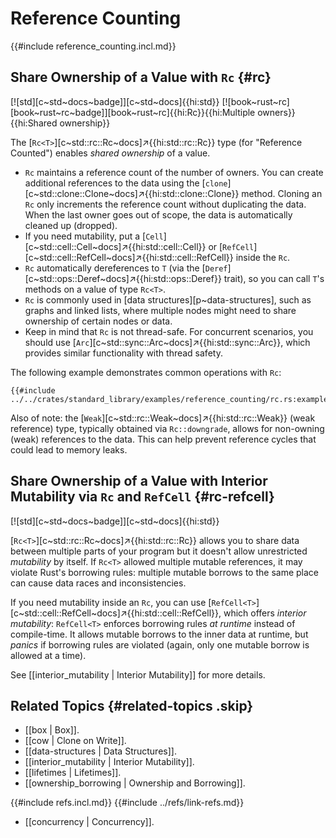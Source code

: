 # Reference Counting

{{#include reference_counting.incl.md}}

## Share Ownership of a Value with `Rc` {#rc}

[![std][c~std~docs~badge]][c~std~docs]{{hi:std}} [![book~rust~rc][book~rust~rc~badge]][book~rust~rc]{{hi:Rc}}{{hi:Multiple owners}}{{hi:Shared ownership}}

The [`Rc<T>`][c~std::rc::Rc~docs]↗{{hi:std::rc::Rc}} type (for "Reference Counted") enables _shared ownership_ of a value.

- `Rc` maintains a reference count of the number of owners. You can create additional references to the data using the [`clone`][c~std::clone::Clone~docs]↗{{hi:std::clone::Clone}} method. Cloning an `Rc` only increments the reference count without duplicating the data. When the last owner goes out of scope, the data is automatically cleaned up (dropped).
- If you need mutability, put a [`Cell`][c~std::cell::Cell~docs]↗{{hi:std::cell::Cell}} or [`RefCell`][c~std::cell::RefCell~docs]↗{{hi:std::cell::RefCell}} inside the `Rc`.
- `Rc` automatically dereferences to `T` (via the [`Deref`][c~std::ops::Deref~docs]↗{{hi:std::ops::Deref}} trait), so you can call `T`'s methods on a value of type `Rc<T>`.
- `Rc` is commonly used in [data structures][p~data-structures], such as graphs and linked lists, where multiple nodes might need to share ownership of certain nodes or data.
- Keep in mind that `Rc` is not thread-safe. For concurrent scenarios, you should use [`Arc`][c~std::sync::Arc~docs]↗{{hi:std::sync::Arc}}, which provides similar functionality with thread safety.

The following example demonstrates common operations with `Rc`:

```rust,editable
{{#include ../../crates/standard_library/examples/reference_counting/rc.rs:example}}
```

Also of note: the [`Weak`][c~std::rc::Weak~docs]↗{{hi:std::rc::Weak}} (weak reference) type, typically obtained via `Rc::downgrade`, allows for non-owning (weak) references to the data. This can help prevent reference cycles that could lead to memory leaks.

## Share Ownership of a Value with Interior Mutability via `Rc` and `RefCell` {#rc-refcell}

[![std][c~std~docs~badge]][c~std~docs]{{hi:std}}

[`Rc<T>`][c~std::rc::Rc~docs]↗{{hi:std::rc::Rc}} allows you to share data between multiple parts of your program but it doesn't allow unrestricted _mutability_ by itself. If `Rc<T>` allowed multiple mutable references, it may violate Rust's borrowing rules: multiple mutable borrows to the same place can cause data races and inconsistencies.

If you need mutability inside an `Rc`, you can use [`RefCell<T>`][c~std::cell::RefCell~docs]↗{{hi:std::cell::RefCell}}, which offers _interior mutability_: `RefCell<T>` enforces borrowing rules _at runtime_ instead of compile-time. It allows mutable borrows to the inner data at runtime, but _panics_ if borrowing rules are violated (again, only one mutable borrow is allowed at a time).

See [[interior_mutability | Interior Mutability]] for more details.

## Related Topics {#related-topics .skip}

- [[box | Box]].
- [[cow | Clone on Write]].
- [[data-structures | Data Structures]].
- [[interior_mutability | Interior Mutability]].
- [[lifetimes | Lifetimes]].
- [[ownership_borrowing | Ownership and Borrowing]].

{{#include refs.incl.md}}
{{#include ../refs/link-refs.md}}

<div class="hidden">

- [[concurrency | Concurrency]].

</div>
